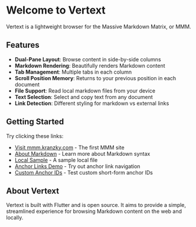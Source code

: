 # Welcome to Vertext

Vertext is a lightweight browser for the Massive Markdown Matrix, or MMM.

## Features

- **Dual-Pane Layout**: Browse content in side-by-side columns
- **Markdown Rendering**: Beautifully renders Markdown content
- **Tab Management**: Multiple tabs in each column
- **Scroll Position Memory**: Returns to your previous position in each document
- **File Support**: Read local markdown files from your device
- **Text Selection**: Select and copy text from any document
- **Link Detection**: Different styling for markdown vs external links

## Getting Started

Try clicking these links:

- [Visit mmm.kranzky.com](https://mmm.kranzky.com) - The first MMM site
- [About Markdown](about:markdown) - Learn more about Markdown syntax
- [Local Sample](sample.md) - A sample local file
- [Anchor Links Demo](anchors_demo.md) - Try out anchor link navigation
- [Custom Anchor IDs](custom_anchors.md) - Test custom short-form anchor IDs

## About Vertext

Vertext is built with Flutter and is open source. It aims to provide a simple, streamlined experience for browsing Markdown content on the web and locally.
